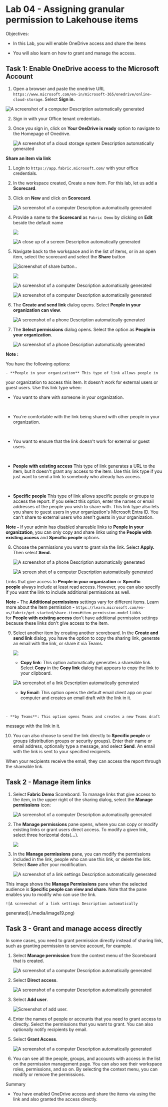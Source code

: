 # Lab 04 - Assigning granular permission to Lakehouse items

Objectives:

- In this Lab, you will enable OneDrive access and share the items

- You will also learn on how to grant and manage the access.

## Task 1: Enable OneDrive access to the Microsoft Account

1.  Open a browser and paste the onedrive URL ```https://www.microsoft.com/en-in/microsoft-365/onedrive/online-cloud-storage```. Select **Sign in.**

   ![A screenshot of a computer Description automatically
generated](./media/image1.png)

2.  Sign in with your Office tenant credentials.

3.  Once you sign in, click on **Your OneDrive is ready** option to
    navigate to the Homepage of Onedrive.

    ![A screenshot of a cloud storage system Description automatically
generated](./media/image2.png)

**Share an item via link**

1.  Login to ```https://app.fabric.microsoft.com/``` with
    your office credentials.

2.  In the workspace created, Create a new item. For this lab, let us
    add a **Scorecard**.

3.  Click on **New** and click on **Scorecard**.

    ![A screenshot of a computer Description automatically
generated](./media/image3.png)

4.  Provide a name to the **Scorecard** as ```Fabric Demo``` by
    clicking on **Edit** beside the default name

    ![](./media/image4.png)

    ![A close up of a screen Description automatically
generated](./media/image5.png)

5.  Navigate back to the workspace and in the list of items, or in an
    open item, select the scorecard and select
    the **Share** button

    ![Screenshot of share
    button.](./media/image6.png).

    ![](./media/image7.png)

    ![A screenshot of a computer Description automatically
generated](./media/image8.png)

    ![A screenshot of a computer Description automatically
generated](./media/image9.png)

6.  The **Create and send link** dialog opens. Select **People in your
    organization can view**.

    ![A screenshot of a phone Description automatically
generated](./media/image10.png)

7.  The **Select permissions** dialog opens. Select the option as
    **People in your organization**.

    ![A screenshot of a phone Description automatically
generated](./media/image11.png)

**Note :**

You have the following options:

    - **People in your organization** This type of link allows people in
  your organization to access this item. It doesn't work for external
  users or guest users. Use this link type when:

  - You want to share with someone in your organization.

  &nbsp;

  - You're comfortable with the link being shared with other people in
    your organization.

  &nbsp;

  - You want to ensure that the link doesn't work for external or guest
    users.

&nbsp;

- **People with existing access** This type of link generates a URL to
  the item, but it doesn't grant any access to the item. Use this link
  type if you just want to send a link to somebody who already has
  access.

&nbsp;

- **Specific people** This type of link allows specific people or groups
  to access the report. If you select this option, enter the names or
  email addresses of the people you wish to share with. This link type
  also lets you share to guest users in your organization's Microsoft
  Entra ID. You can't share to external users who aren't guests in your
  organization.

**Note -** If your admin has disabled shareable links to **People in
your organization**, you can only copy and share links using
the **People with existing access** and **Specific people** options.

8.  Choose the permissions you want to grant via the link. Select **Apply.** Then select **Send.**

    ![A screenshot of a phone Description automatically
generated](./media/image12.png)

    ![A screen shot of a computer Description automatically
generated](./media/image13.png)

Links that give access to **People in your organization** or **Specific
people** always include at least read access. However, you can also
specify if you want the link to include additional permissions as well.

**Note -** The **Additional permissions** settings vary for different
items. Learn more about the Item permission - ```https://learn.microsoft.com/en-us/fabric/get-started/share-items#item-permission-model```
Links for **People with existing access** don't have additional
permission settings because these links don't give access to the item.

9.  Select another item by creating another scoreboard. In the **Create
    and send link** dialog, you have the option to copy the sharing
    link, generate an email with the link, or share it via Teams.

    ![](./media/image14.png)

    - **Copy link**: This option automatically generates a shareable link.
  Select **Copy** in the **Copy link** dialog that appears to copy the
  link to your clipboard.

    ![A screenshot of a link Description automatically
generated](./media/image15.png)

    - **by Email**: This option opens the default email client app on your
  computer and creates an email draft with the link in it.

&nbsp;

    - **by Teams**: This option opens Teams and creates a new Teams draft
  message with the link in it.

10. You can also choose to send the link directly to **Specific
    people** or groups (distribution groups or security groups). Enter
    their name or email address, optionally type a message, and
    select **Send**. An email with the link is sent to your specified
    recipients.

When your recipients receive the email, they can access the report
through the shareable link.

## Task 2 - Manage item links

1.  Select **Fabric Demo** Scoreboard. To manage links that give access
    to the item, in the upper right of the sharing dialog, select
    the **Manage permissions** icon:

    ![A screenshot of a computer Description automatically
generated](./media/image16.png)

2.  The **Manage permissions** pane opens, where you can copy or modify
    existing links or grant users direct access. To modify a given link,
    select three horizontal dots(**…**).

    ![](./media/image17.png)

3.  In the **Manage permissions** pane, you can modify the permissions
    included in the link, people who can use this link, or delete the
    link. Select **Save** after your modification.

    ![A screenshot of a link settings Description automatically
generated](./media/image18.png)

This image shows the **Manage Permissions** pane when the selected
audience is **Specific people can view and share**. Note that the pane
enables you to modify who can use the link.

    ![A screenshot of a link settings Description automatically
generated](./media/image19.png)

## Task 3 - Grant and manage access directly

In some cases, you need to grant permission directly instead of sharing
link, such as granting permission to service account, for example.

1.  Select **Manage permission** from the context menu of the Scoreboard
    that is created.

    ![A screenshot of a computer Description automatically
generated](./media/image20.png)

2.  Select **Direct access**.

    ![A screenshot of a computer Description automatically
generated](./media/image21.png)

3.  Select **Add user**.

    ![Screenshot of add user.](./media/image22.png)

4.  Enter the names of people or accounts that you need to grant access
    to directly. Select the permissions that you want to grant. You can
    also optionally notify recipients by email.

5.  Select **Grant Access**.

    ![A screenshot of a computer Description automatically
generated](./media/image23.png)

6.  You can see all the people, groups, and accounts with access in the
    list on the permission management page. You can also see their
    workspace roles, permissions, and so on. By selecting the context
    menu, you can modify or remove the permissions.

Summary

- You have enabled OneDrive access and share the items via using the
  link and also granted the access directly.
